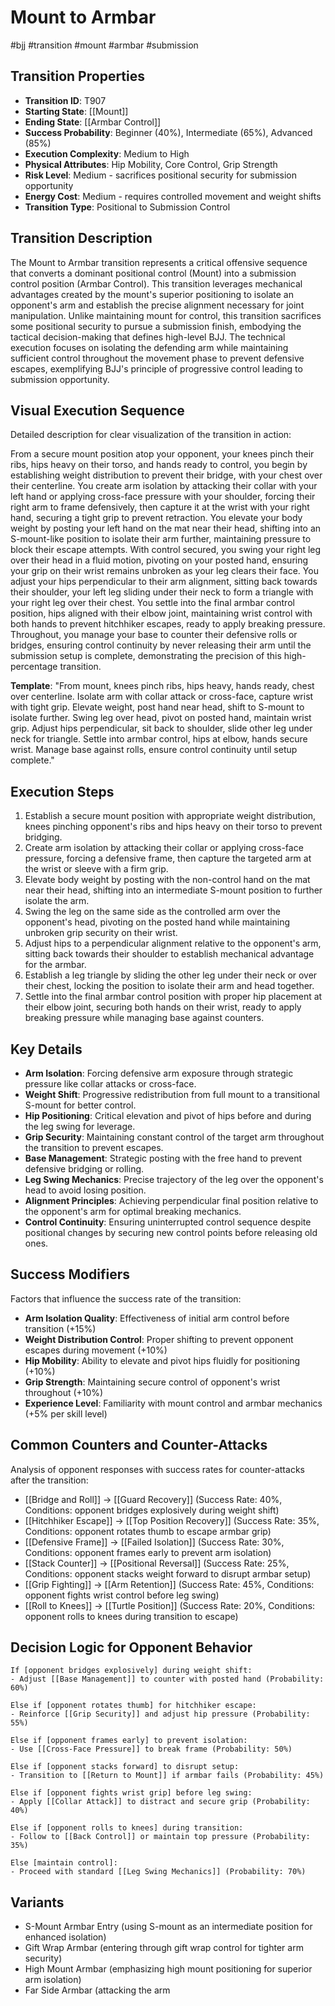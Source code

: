 # Mount to Armbar
#bjj #transition #mount #armbar #submission

## Transition Properties
- **Transition ID**: T907
- **Starting State**: [[Mount]]
- **Ending State**: [[Armbar Control]]
- **Success Probability**: Beginner (40%), Intermediate (65%), Advanced (85%)
- **Execution Complexity**: Medium to High
- **Physical Attributes**: Hip Mobility, Core Control, Grip Strength
- **Risk Level**: Medium - sacrifices positional security for submission opportunity
- **Energy Cost**: Medium - requires controlled movement and weight shifts
- **Transition Type**: Positional to Submission Control

## Transition Description
The Mount to Armbar transition represents a critical offensive sequence that converts a dominant positional control (Mount) into a submission control position (Armbar Control). This transition leverages mechanical advantages created by the mount's superior positioning to isolate an opponent's arm and establish the precise alignment necessary for joint manipulation. Unlike maintaining mount for control, this transition sacrifices some positional security to pursue a submission finish, embodying the tactical decision-making that defines high-level BJJ. The technical execution focuses on isolating the defending arm while maintaining sufficient control throughout the movement phase to prevent defensive escapes, exemplifying BJJ's principle of progressive control leading to submission opportunity.

## Visual Execution Sequence
Detailed description for clear visualization of the transition in action:

From a secure mount position atop your opponent, your knees pinch their ribs, hips heavy on their torso, and hands ready to control, you begin by establishing weight distribution to prevent their bridge, with your chest over their centerline. You create arm isolation by attacking their collar with your left hand or applying cross-face pressure with your shoulder, forcing their right arm to frame defensively, then capture it at the wrist with your right hand, securing a tight grip to prevent retraction. You elevate your body weight by posting your left hand on the mat near their head, shifting into an S-mount-like position to isolate their arm further, maintaining pressure to block their escape attempts. With control secured, you swing your right leg over their head in a fluid motion, pivoting on your posted hand, ensuring your grip on their wrist remains unbroken as your leg clears their face. You adjust your hips perpendicular to their arm alignment, sitting back towards their shoulder, your left leg sliding under their neck to form a triangle with your right leg over their chest. You settle into the final armbar control position, hips aligned with their elbow joint, maintaining wrist control with both hands to prevent hitchhiker escapes, ready to apply breaking pressure. Throughout, you manage your base to counter their defensive rolls or bridges, ensuring control continuity by never releasing their arm until the submission setup is complete, demonstrating the precision of this high-percentage transition.

**Template**: "From mount, knees pinch ribs, hips heavy, hands ready, chest over centerline. Isolate arm with collar attack or cross-face, capture wrist with tight grip. Elevate weight, post hand near head, shift to S-mount to isolate further. Swing leg over head, pivot on posted hand, maintain wrist grip. Adjust hips perpendicular, sit back to shoulder, slide other leg under neck for triangle. Settle into armbar control, hips at elbow, hands secure wrist. Manage base against rolls, ensure control continuity until setup complete."

## Execution Steps
1. Establish a secure mount position with appropriate weight distribution, knees pinching opponent's ribs and hips heavy on their torso to prevent bridging.
2. Create arm isolation by attacking their collar or applying cross-face pressure, forcing a defensive frame, then capture the targeted arm at the wrist or sleeve with a firm grip.
3. Elevate body weight by posting with the non-control hand on the mat near their head, shifting into an intermediate S-mount position to further isolate the arm.
4. Swing the leg on the same side as the controlled arm over the opponent's head, pivoting on the posted hand while maintaining unbroken grip security on their wrist.
5. Adjust hips to a perpendicular alignment relative to the opponent's arm, sitting back towards their shoulder to establish mechanical advantage for the armbar.
6. Establish a leg triangle by sliding the other leg under their neck or over their chest, locking the position to isolate their arm and head together.
7. Settle into the final armbar control position with proper hip placement at their elbow joint, securing both hands on their wrist, ready to apply breaking pressure while managing base against counters.

## Key Details
- **Arm Isolation**: Forcing defensive arm exposure through strategic pressure like collar attacks or cross-face.
- **Weight Shift**: Progressive redistribution from full mount to a transitional S-mount for better control.
- **Hip Positioning**: Critical elevation and pivot of hips before and during the leg swing for leverage.
- **Grip Security**: Maintaining constant control of the target arm throughout the transition to prevent escapes.
- **Base Management**: Strategic posting with the free hand to prevent defensive bridging or rolling.
- **Leg Swing Mechanics**: Precise trajectory of the leg over the opponent's head to avoid losing position.
- **Alignment Principles**: Achieving perpendicular final position relative to the opponent's arm for optimal breaking mechanics.
- **Control Continuity**: Ensuring uninterrupted control sequence despite positional changes by securing new control points before releasing old ones.

## Success Modifiers
Factors that influence the success rate of the transition:
- **Arm Isolation Quality**: Effectiveness of initial arm control before transition (+15%)
- **Weight Distribution Control**: Proper shifting to prevent opponent escapes during movement (+10%)
- **Hip Mobility**: Ability to elevate and pivot hips fluidly for positioning (+10%)
- **Grip Strength**: Maintaining secure control of opponent's wrist throughout (+10%)
- **Experience Level**: Familiarity with mount control and armbar mechanics (+5% per skill level)

## Common Counters and Counter-Attacks
Analysis of opponent responses with success rates for counter-attacks after the transition:
- [[Bridge and Roll]] → [[Guard Recovery]] (Success Rate: 40%, Conditions: opponent bridges explosively during weight shift)
- [[Hitchhiker Escape]] → [[Top Position Recovery]] (Success Rate: 35%, Conditions: opponent rotates thumb to escape armbar grip)
- [[Defensive Frame]] → [[Failed Isolation]] (Success Rate: 30%, Conditions: opponent frames early to prevent arm isolation)
- [[Stack Counter]] → [[Positional Reversal]] (Success Rate: 25%, Conditions: opponent stacks weight forward to disrupt armbar setup)
- [[Grip Fighting]] → [[Arm Retention]] (Success Rate: 45%, Conditions: opponent fights wrist control before leg swing)
- [[Roll to Knees]] → [[Turtle Position]] (Success Rate: 20%, Conditions: opponent rolls to knees during transition to escape)

## Decision Logic for Opponent Behavior
```
If [opponent bridges explosively] during weight shift:
- Adjust [[Base Management]] to counter with posted hand (Probability: 60%)

Else if [opponent rotates thumb] for hitchhiker escape:
- Reinforce [[Grip Security]] and adjust hip pressure (Probability: 55%)

Else if [opponent frames early] to prevent isolation:
- Use [[Cross-Face Pressure]] to break frame (Probability: 50%)

Else if [opponent stacks forward] to disrupt setup:
- Transition to [[Return to Mount]] if armbar fails (Probability: 45%)

Else if [opponent fights wrist grip] before leg swing:
- Apply [[Collar Attack]] to distract and secure grip (Probability: 40%)

Else if [opponent rolls to knees] during transition:
- Follow to [[Back Control]] or maintain top pressure (Probability: 35%)

Else [maintain control]:
- Proceed with standard [[Leg Swing Mechanics]] (Probability: 70%)
```

## Variants
- S-Mount Armbar Entry (using S-mount as an intermediate position for enhanced isolation)
- Gift Wrap Armbar (entering through gift wrap control for tighter arm security)
- High Mount Armbar (emphasizing high mount positioning for superior arm isolation)
- Far Side Armbar (attacking the arm
